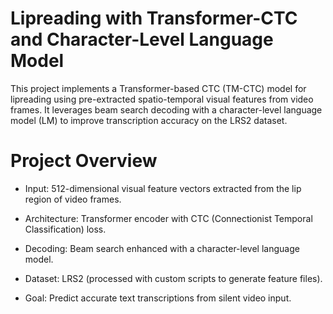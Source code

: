# Lipreading with Transformer-CTC and Character-Level Language Model
This project implements a Transformer-based CTC (TM-CTC) model for lipreading using pre-extracted spatio-temporal visual features from video frames. It leverages beam search decoding with a character-level language model (LM) to improve transcription accuracy on the LRS2 dataset.

# Project Overview
- Input: 512-dimensional visual feature vectors extracted from the lip region of video frames.

- Architecture: Transformer encoder with CTC (Connectionist Temporal Classification) loss.

- Decoding: Beam search enhanced with a character-level language model.

- Dataset: LRS2 (processed with custom scripts to generate feature files).

- Goal: Predict accurate text transcriptions from silent video input.
